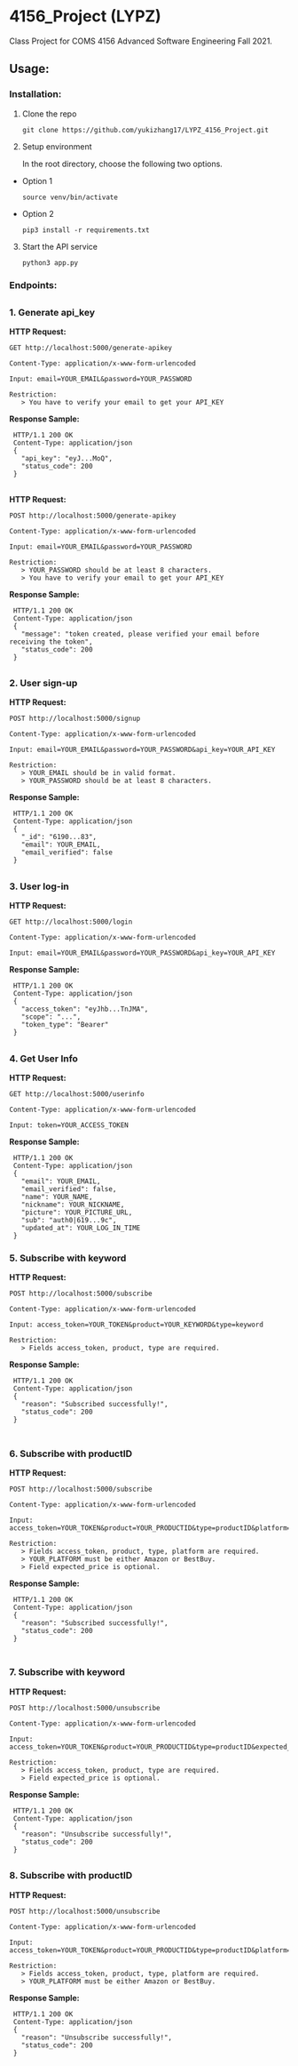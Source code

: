 # 4156_Project (LYPZ)
Class Project for COMS 4156 Advanced Software Engineering Fall 2021.

## Usage:
### Installation:
1. Clone the repo
   ```
   git clone https://github.com/yukizhang17/LYPZ_4156_Project.git
   ```
2. Setup environment 

    In the root directory, choose the following two options.

* Option 1
  ```
  source venv/bin/activate
  ```
* Option 2
  ```
  pip3 install -r requirements.txt
  ``` 
3. Start the API service
    ```
    python3 app.py
    ```

### Endpoints:
## 

### 1. Generate api_key
   
   **HTTP Request:**
   
   ```
   GET http://localhost:5000/generate-apikey
     
   Content-Type: application/x-www-form-urlencoded

   Input: email=YOUR_EMAIL&password=YOUR_PASSWORD
    
   Restriction:
      > You have to verify your email to get your API_KEY
   ```
   
   **Response Sample:**
   ```
    HTTP/1.1 200 OK
    Content-Type: application/json
    {
      "api_key": "eyJ...MoQ",
      "status_code": 200
    }
   ```
   
   ## 
   
   **HTTP Request:**
   
   ```
   POST http://localhost:5000/generate-apikey
     
   Content-Type: application/x-www-form-urlencoded

   Input: email=YOUR_EMAIL&password=YOUR_PASSWORD
    
   Restriction:
      > YOUR_PASSWORD should be at least 8 characters. 
      > You have to verify your email to get your API_KEY
   ```
   
   **Response Sample:**
   ```
    HTTP/1.1 200 OK
    Content-Type: application/json
    {
      "message": "token created, please verified your email before receiving the token",
      "status_code": 200
    }
   ```
   
   ## 
   
### 2. User sign-up
   
   **HTTP Request:**
   
   ```
   POST http://localhost:5000/signup
     
   Content-Type: application/x-www-form-urlencoded

   Input: email=YOUR_EMAIL&password=YOUR_PASSWORD&api_key=YOUR_API_KEY
    
   Restriction:
      > YOUR_EMAIL should be in valid format.
      > YOUR_PASSWORD should be at least 8 characters. 
   ```
   
   **Response Sample:**
   ```
    HTTP/1.1 200 OK
    Content-Type: application/json
    {
      "_id": "6190...83",
      "email": YOUR_EMAIL,
      "email_verified": false
    }
   ```
     
  ## 
   
### 3. User log-in
   
   **HTTP Request:**
   
   ```
   GET http://localhost:5000/login
     
   Content-Type: application/x-www-form-urlencoded

   Input: email=YOUR_EMAIL&password=YOUR_PASSWORD&api_key=YOUR_API_KEY
   ```
   
   **Response Sample:**
   ```
    HTTP/1.1 200 OK
    Content-Type: application/json
    { 
      "access_token": "eyJhb...TnJMA", 
      "scope": "...", 
      "token_type": "Bearer" 
    }
   ```
   
   ## 
   
### 4. Get User Info
   
   **HTTP Request:**
   
   ```
   GET http://localhost:5000/userinfo
     
   Content-Type: application/x-www-form-urlencoded

   Input: token=YOUR_ACCESS_TOKEN
   ```
   
   **Response Sample:**
   ```
    HTTP/1.1 200 OK
    Content-Type: application/json
    {
      "email": YOUR_EMAIL,
      "email_verified": false,
      "name": YOUR_NAME,
      "nickname": YOUR_NICKNAME,
      "picture": YOUR_PICTURE_URL,
      "sub": "auth0|619...9c",
      "updated_at": YOUR_LOG_IN_TIME
    }
   ```
  
  ### 5. Subscribe with keyword
   
   **HTTP Request:**
   
   ```
   POST http://localhost:5000/subscribe
     
   Content-Type: application/x-www-form-urlencoded

   Input: access_token=YOUR_TOKEN&product=YOUR_KEYWORD&type=keyword

  Restriction:
      > Fields access_token, product, type are required.

   ```
   
   **Response Sample:**
   ```
    HTTP/1.1 200 OK
    Content-Type: application/json
    {
      "reason": "Subscribed successfully!",
      "status_code": 200
    }
     
   ```
   
   ## 

   ### 6. Subscribe with productID
   
   **HTTP Request:**
   
   ```
   POST http://localhost:5000/subscribe
     
   Content-Type: application/x-www-form-urlencoded

   Input: access_token=YOUR_TOKEN&product=YOUR_PRODUCTID&type=productID&platform=YOUR_PLATFORM&expected_price=YOUR_PRICE
  
  Restriction:
      > Fields access_token, product, type, platform are required.
      > YOUR_PLATFORM must be either Amazon or BestBuy.
      > Field expected_price is optional.

   ```
   
   **Response Sample:**
   ```
    HTTP/1.1 200 OK
    Content-Type: application/json
    {
      "reason": "Subscribed successfully!",
      "status_code": 200
    }
    
   ```
   
   ## 

   ### 7. Subscribe with keyword
   
   **HTTP Request:**
   
   ```
   POST http://localhost:5000/unsubscribe
     
   Content-Type: application/x-www-form-urlencoded

   Input: access_token=YOUR_TOKEN&product=YOUR_PRODUCTID&type=productID&expected_price=YOUR_PRICE
   
  Restriction:
      > Fields access_token, product, type are required.
      > Field expected_price is optional.
   ```
   
   **Response Sample:**
   ```
    HTTP/1.1 200 OK
    Content-Type: application/json
    {
      "reason": "Unsubscribe successfully!",
      "status_code": 200
    }

   ```
   
   ## 

   ### 8. Subscribe with productID
   
   **HTTP Request:**
   
   ```
   POST http://localhost:5000/unsubscribe
     
   Content-Type: application/x-www-form-urlencoded

   Input: access_token=YOUR_TOKEN&product=YOUR_PRODUCTID&type=productID&platform=YOUR_PLATFORM

  Restriction:
      > Fields access_token, product, type, platform are required.
      > YOUR_PLATFORM must be either Amazon or BestBuy.
   ```
   
   **Response Sample:**
   ```
    HTTP/1.1 200 OK
    Content-Type: application/json
    {
      "reason": "Unsubscribe successfully!",
      "status_code": 200
    }

   ```

 
   
   
   


  
     
     

